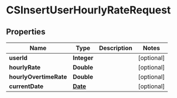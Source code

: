 
# CSInsertUserHourlyRateRequest

## Properties
Name | Type | Description | Notes
------------ | ------------- | ------------- | -------------
**userId** | **Integer** |  |  [optional]
**hourlyRate** | **Double** |  |  [optional]
**hourlyOvertimeRate** | **Double** |  |  [optional]
**currentDate** | [**Date**](Date.md) |  |  [optional]



